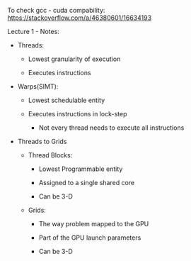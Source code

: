 To check gcc - cuda compability: https://stackoverflow.com/a/46380601/16634193

Lecture 1 - Notes:

  - Threads:
    
    - Lowest granularity of execution
    
    - Executes instructions
    
  - Warps(SIMT):
  
    - Lowest schedulable entity
    
    - Executes instructions in lock-step
    
      - Not every thread needs to execute all instructions
      
  - Threads to Grids
  
    - Thread Blocks:
    
      - Lowest Programmable entity
      
      - Assigned to a single shared core
      
      - Can be 3-D
      
    - Grids:
    
      - The way problem mapped to the GPU
      
      - Part of the GPU launch parameters
      
      - Can be 3-D
